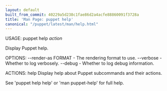```yaml
---
layout: default
built_from_commit: 40229a5d238c1fae86d2a4acfe88860091f3728a
title: 'Man Page: puppet help'
canonical: "/puppet/latest/man/help.html"
---
```


<div class='mp'>
<p>USAGE: puppet help <var>action</var></p>

<p>Display Puppet help.</p>

<p>OPTIONS:
  --render-as FORMAT             - The rendering format to use.
  --verbose                      - Whether to log verbosely.
  --debug                        - Whether to log debug information.</p>

<p>ACTIONS:
  help    Display help about Puppet subcommands and their actions.</p>

<p>See 'puppet help help' or 'man puppet-help' for full help.</p>

</div>
